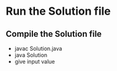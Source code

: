 # Run the Solution file 
## Compile the Solution file 
* javac Solution.java 
* java Solution
* give input value
